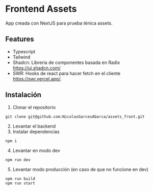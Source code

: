 # Frontend Assets

App creada con NextJS para prueba ténica assets. 

## Features
* Typescript
* Tailwind
* Shadcn: Libreria de componentes basada en Radix https://ui.shadcn.com/ 
* SWR: Hooks de react para hacer fetch en el cliente https://swr.vercel.app/.

## Instalación
1. Clonar el repositorio 
```
git clone git@github.com:NicolasGarcesAbarca/assets_front.git
```
2. Levantar el backend
3. Instalar dependencias 
```
npm i
```
4. Levantar en modo dev
```
npm run dev
```
5. Levantar modo producción (en caso de que no funcione en dev)
```
npm run build
npm run start
```